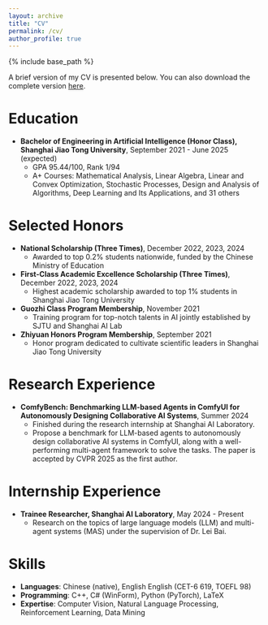 ```yaml
---
layout: archive
title: "CV"
permalink: /cv/
author_profile: true
---
```


{% include base_path %}

A brief version of my CV is presented below. You can also download the complete version [here](https://xxyqwq.cn/files/resume.pdf).

Education
======
- **Bachelor of Engineering in Artificial Intelligence (Honor Class), Shanghai Jiao Tong University**, September 2021 - June 2025 (expected)
  - GPA 95.44/100, Rank 1/94
  - A+ Courses: Mathematical Analysis, Linear Algebra, Linear and Convex Optimization, Stochastic Processes, Design and Analysis of Algorithms, Deep Learning and Its Applications, and 31 others

Selected Honors
======
- **National Scholarship (Three Times)**, December 2022, 2023, 2024
  - Awarded to top 0.2% students nationwide, funded by the Chinese Ministry of Education
- **First-Class Academic Excellence Scholarship (Three Times)**, December 2022, 2023, 2024
  - Highest academic scholarship awarded to top 1\% students in Shanghai Jiao Tong University
- **Guozhi Class Program Membership**, November 2021
  - Training program for top-notch talents in AI jointly established by SJTU and Shanghai AI Lab
- **Zhiyuan Honors Program Membership**, September 2021
  - Honor program dedicated to cultivate scientific leaders in Shanghai Jiao Tong University

Research Experience
======
- **ComfyBench: Benchmarking LLM-based Agents in ComfyUI for Autonomously Designing Collaborative AI Systems**, Summer 2024
  - Finished during the research internship at Shanghai AI Laboratory.
  - Propose a benchmark for LLM-based agents to autonomously design collaborative AI systems in ComfyUI, along with a well-performing multi-agent framework to solve the tasks. The paper is accepted by CVPR 2025 as the first author.

Internship Experience
======
- **Trainee Researcher, Shanghai AI Laboratory**, May 2024 - Present
  - Research on the topics of large language models (LLM) and multi-agent systems (MAS) under the supervision of Dr. Lei Bai.

Skills
======
- **Languages**: Chinese (native), English English (CET-6 619, TOEFL 98)
- **Programming**: C++, C\# (WinForm), Python (PyTorch), LaTeX
- **Expertise**: Computer Vision, Natural Language Processing, Reinforcement Learning, Data Mining
